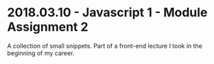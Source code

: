 # 2018.03.10 - Javascript 1 - Module Assignment 2

A collection of small snippets. Part of a front-end lecture I took in the beginning of my career.

